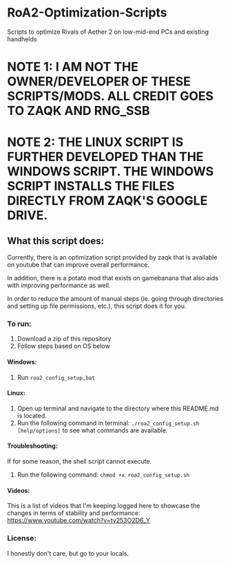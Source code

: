 # RoA2-Optimization-Scripts
Scripts to optimize Rivals of Aether 2 on low-mid-end PCs and existing handhelds

# NOTE 1: I AM NOT THE OWNER/DEVELOPER OF THESE SCRIPTS/MODS. ALL CREDIT GOES TO ZAQK AND RNG_SSB
# NOTE 2: THE LINUX SCRIPT IS FURTHER DEVELOPED THAN THE WINDOWS SCRIPT. THE WINDOWS SCRIPT INSTALLS THE FILES DIRECTLY FROM ZAQK'S GOOGLE DRIVE.

## What this script does:
Currently, there is an optimization script provided by zaqk that is available on youtube that can improve overall performance.

In addition, there is a potato mod that exists on gamebanana that also aids with improving performance as well.

In order to reduce the amount of manual steps (ie. going through directories and setting up file permissions, etc.), this script does it for you.

### To run:
1. Download a zip of this repository
2. Follow steps based on OS below

#### Windows:
1. Run `roa2_config_setup,bat`

#### Linux:
1. Open up terminal and navigate to the directory where this README.md is located.
2. Run the following command in terminal: `./roa2_config_setup.sh [help/options]` to see what commands are available.

#### Troubleshooting:
If for some reason, the shell script cannot execute.
1. Run the following command: `chmod +x roa2_config_setup.sh`


#### Videos:
This is a list of videos that I'm keeping logged here to showcase the changes in terms of stability and performance:
https://www.youtube.com/watch?v=ty253O2D6_Y

### License:
I honestly don't care, but go to your locals.

